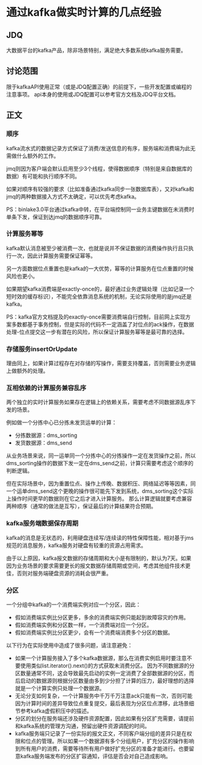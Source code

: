 # 通过kafka做实时计算的几点经验
## JDQ
大数据平台的kafka产品，除非场景特别，满足绝大多数系统kafka服务需要。
## 讨论范围
限于kafkaAPI使用正常（或是JDQ配置正确）的前提下，一些开发配置或编程的注意事项。
api本身的使用或JDQ配置可以参考官方文档及JDQ平台文档。
## 正文
### 顺序
kafka流水式的数据记录方式保证了消费/发送信息的有序，服务端和消费端为此无需做什么额外的工作。

jmq则因为客户端会默认启用至少3个线程，使得数据顺序（特别是来自数据库的数据）有可能和执行顺序不同。

如果对顺序有较强的要求（比如准备通过kafka同步一张数据库表），又对kafka和jmq的两种数据接入方式不太确定，可以优先考虑kafka。

PS：binlake3.0平台通过kafka中转，在平台端控制同一业务主键数据在未消费时单条下发，保证到达jmq的数据顺序可靠。
### 计算服务幂等
kafka默认消息被至少被消费一次，也就是说并不保证数据的消费操作执行且只执行一次，因此计算服务需要保证幂等。

另一方面数据位点重置也是kafka的一大优势，幂等的计算服务在位点重置的时候风险也更小。

如果期望kafka消费端是exactly-once的，最好通过业务逻辑处理（比如记录一个短时效的缓存标识），不能完全依靠消息系统的机制，无论实际使用的是jmq还是kafka。

PS：kafka官方文档提及的exactly-once需要消费端自行控制，目前网上实现方案多数都基于事务控制，但是实际的代码不一定涵盖了对位点的ack操作，在数据处理-位点提交这一步有潜在的风险，所以保证计算服务幂等是最可靠的选择。
### 存储服务insertOrUpdate
理由同上，如果计算过程存在对存储的写操作，需要支持覆盖，否则需要业务逻辑上做额外的处理。

### 互相依赖的计算服务兼容乱序
两个独立的实时计算服务如果存在逻辑上的依赖关系，需要考虑不同数据源乱序下发的场景。

例如做一个分拣中心已分拣未发货运单的计算：
- 分拣数据源：dms_sorting
- 发货数据源：dms_send

从业务场景来说，同一运单同一个分拣中心的分拣操作一定在发货操作之前，所以dms_sorting操作的数据下发一定在dms_send之前，计算只需要考虑这个顺序的判断逻辑。

但在实际场景中，因为重置位点、操作上传晚、数据积压、网络延迟等等因素，同一个运单dms_send这个更晚的操作很可能先下发到系统，dms_sorting这个实际上操作时间更早的数据则在它之后才进入计算服务。 那么计算逻辑就要考虑兼容两种顺序（通常的做法是互写），保证最后的计算结果符合预期。

### kafka服务端数据保存周期
kafka的消息是无状态的，利用硬盘连续写/连续读的特性保障性能，相对基于jms规范的消息服务，kafka服务对硬盘有较重的资源占用需求。

由于以上原因，kafka报文数据的存储周期和大小是有限制的，默认为7天。如果因为业务场景的要求需要更长的报文数据存储周期或空间，考虑其他组件技术更佳，否则对服务端硬盘资源的消耗会很严重。

### 分区
一个分组中kafka的一个消费端实例对应一个分区，因此：
- 假如消费端实例比分区更多，多余的消费端实例只能起到故障容灾的作用。
- 假如消费端实例和分区数一样，一个消费端对应一个分区。
- 假如消费端实例比分区更少，会有一个消费端消费多个分区的数据。

以下行为在实际使用中造成了很多问题，请注意避免：
- 如果一个计算服务接入了多个kafka数据源，那么在消费实例启用时要注意不要使用类似list.iterator().next()的方式获取未消费分区。 因为不同数据源的分区数量通常不同，这会导致最先启动的实例一定消费了全部数据源的分区，而后启动的数据源则根据分区数量由多到少分担了计算的压力，最好理想的选择就是一个计算实例只处理一个数据源。
- 无论分支如何复杂，一个计算服务中千万千万注意ack只能有一次，否则可能因为计算时间的差异导致位点重复提交，最后表现为分区位点漂移，此场景细节参考kafka虚假积压中的描述。
- 分区的划分在服务端还涉及硬件资源配置，因此如果有分区扩充需要，请提前和kafka系统的管理方沟通，预留出硬件资源调配的时间。
- kafka服务端只记录了一份实际的报文正文，不同客户端分组的差异只是在权限和位点的管理。所以如果一个数据源有多个分组用户，扩充分区的操作影响到所有用户的消费，需要等待所有用户做好扩充分区的准备才能进行。也要留意kafka服务端发布的分区扩容通知，评估是否会对自己造成影响。
